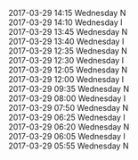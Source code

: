 2017-03-29 14:15 Wednesday  N  
2017-03-29 14:10 Wednesday  I  
2017-03-29 13:45 Wednesday  N  
2017-03-29 13:40 Wednesday  I  
2017-03-29 12:35 Wednesday  N  
2017-03-29 12:30 Wednesday  I  
2017-03-29 12:05 Wednesday  N  
2017-03-29 12:00 Wednesday  I  
2017-03-29 09:35 Wednesday  N  
2017-03-29 08:00 Wednesday  I  
2017-03-29 07:50 Wednesday  N  
2017-03-29 06:25 Wednesday  I  
2017-03-29 06:20 Wednesday  N  
2017-03-29 06:05 Wednesday  I  
2017-03-29 05:55 Wednesday  N  
